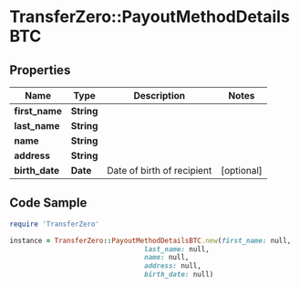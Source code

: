 # TransferZero::PayoutMethodDetailsBTC

## Properties

Name | Type | Description | Notes
------------ | ------------- | ------------- | -------------
**first_name** | **String** |  | 
**last_name** | **String** |  | 
**name** | **String** |  | 
**address** | **String** |  | 
**birth_date** | **Date** | Date of birth of recipient | [optional] 

## Code Sample

```ruby
require 'TransferZero'

instance = TransferZero::PayoutMethodDetailsBTC.new(first_name: null,
                                 last_name: null,
                                 name: null,
                                 address: null,
                                 birth_date: null)
```



